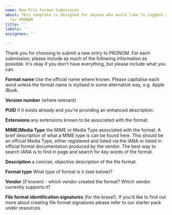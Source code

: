 ```yaml
---
name: New File Format Submission
about: This template is designed for anyone who would like to suggest a new file format
  for PRONOM
title: ''
labels: ''
assignees: ''

---
```


Thank you for choosing to submit a new entry to PRONOM. For each submission, please include as much of the following information as possible. It's okay if you don't have everything, but please include what you can.

**Format name**
Use the official name where known. Please capitalise each word unless the format name is stylised in some alternative way, e.g. Apple iBook.



**Version number**
(where relevant)



**PUID**
if it exists already and you're providing an enhanced description.



**Extensions** 
any extensions known to be associated with the format.



**MIME/Media Type**
the MIME or Media Type associated with the format. A brief description of what a MIME type is can be found here. This should be an official Media Type, either registered and listed via the IANA or listed in official format documentation produced by the vendor. The best way to search IANA is to find in page and search for key words of the format.



**Description**
a concise, objective description of the file format.



**Format type**
What type of format is it (see below)?



**Vendor**
 (if known) - which vendor created the format? Which vendor currently supports it?



**File format identification signatures**
(for the brave!). If you'd like to find out more about creating file format signatures please refer to our starter pack under resources.
